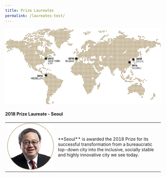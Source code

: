 ```yaml
---
title: Prize Laureates
permalink: /laureates-test/
---
```


![Prize Laureates](/images/laureates/worldmap-laureates.jpg/)

#### **2018 Prize Laureate - Seoul**

<table style="width: 100%;" border="0" cellpadding="10">
<tbody>
<tr>
<td style="width: 150px;"><img src="/images/jury/peter-ho.png" alt="Peter Ho" /></td>
<td>**Seoul** is awarded the 2018 Prize for its successful transformation from a bureaucratic top-down city into the inclusive, socially stable and highly innovative city we see today.</td>
</tr>
</tbody>
</table>
